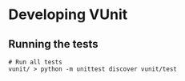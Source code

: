 # Developing VUnit

## Running the tests
```shell
# Run all tests
vunit/ > python -m unittest discover vunit/test
```
